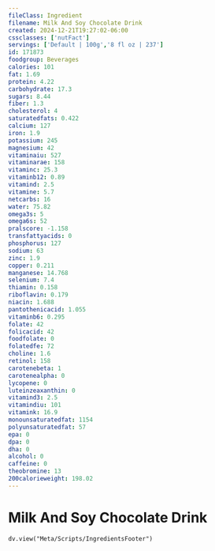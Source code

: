 ```yaml
---
fileClass: Ingredient
filename: Milk And Soy Chocolate Drink
created: 2024-12-21T19:27:02-06:00
cssclasses: ['nutFact']
servings: ['Default | 100g','8 fl oz | 237']
id: 171873
foodgroup: Beverages
calories: 101
fat: 1.69
protein: 4.22
carbohydrate: 17.3
sugars: 8.44
fiber: 1.3
cholesterol: 4
saturatedfats: 0.422
calcium: 127
iron: 1.9
potassium: 245
magnesium: 42
vitaminaiu: 527
vitaminarae: 158
vitaminc: 25.3
vitaminb12: 0.89
vitamind: 2.5
vitamine: 5.7
netcarbs: 16
water: 75.82
omega3s: 5
omega6s: 52
pralscore: -1.158
transfattyacids: 0
phosphorus: 127
sodium: 63
zinc: 1.9
copper: 0.211
manganese: 14.768
selenium: 7.4
thiamin: 0.158
riboflavin: 0.179
niacin: 1.688
pantothenicacid: 1.055
vitaminb6: 0.295
folate: 42
folicacid: 42
foodfolate: 0
folatedfe: 72
choline: 1.6
retinol: 158
carotenebeta: 1
carotenealpha: 0
lycopene: 0
luteinzeaxanthin: 0
vitamind3: 2.5
vitamindiu: 101
vitamink: 16.9
monounsaturatedfat: 1154
polyunsaturatedfat: 57
epa: 0
dpa: 0
dha: 0
alcohol: 0
caffeine: 0
theobromine: 13
200calorieweight: 198.02
---
```


# Milk And Soy Chocolate Drink

```dataviewjs
dv.view("Meta/Scripts/IngredientsFooter")
```